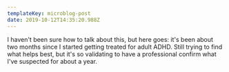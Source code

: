 ```yaml
---
templateKey: microblog-post
date: 2019-10-12T14:35:20.988Z
---
```


I haven't been sure how to talk about this, but here goes: it's been about two months since I started getting treated for adult ADHD. Still trying to find what helps best, but it's so validating to have a professional confirm what I've suspected for about a year.
